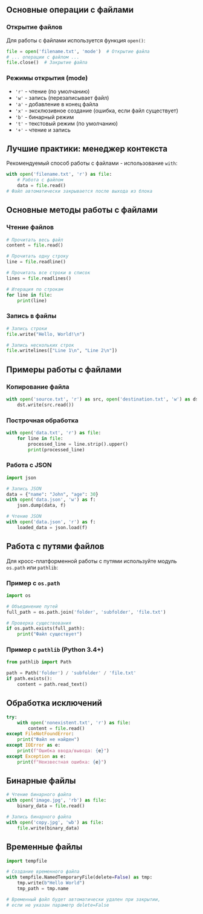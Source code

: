 ## Основные операции с файлами

### Открытие файлов
Для работы с файлами используется функция `open()`:

```python
file = open('filename.txt', 'mode')  # Открытие файла
# ... операции с файлом ...
file.close()  # Закрытие файла
```

### Режимы открытия (mode)
- `'r'` - чтение (по умолчанию)
- `'w'` - запись (перезаписывает файл)
- `'a'` - добавление в конец файла
- `'x'` - эксклюзивное создание (ошибка, если файл существует)
- `'b'` - бинарный режим
- `'t'` - текстовый режим (по умолчанию)
- `'+'` - чтение и запись

## Лучшие практики: менеджер контекста

Рекомендуемый способ работы с файлами - использование `with`:

```python
with open('filename.txt', 'r') as file:
    # Работа с файлом
    data = file.read()
# Файл автоматически закрывается после выхода из блока
```

## Основные методы работы с файлами

### Чтение файлов
```python
# Прочитать весь файл
content = file.read()

# Прочитать одну строку
line = file.readline()

# Прочитать все строки в список
lines = file.readlines()

# Итерация по строкам
for line in file:
    print(line)
```

### Запись в файлы
```python
# Запись строки
file.write("Hello, World!\n")

# Запись нескольких строк
file.writelines(["Line 1\n", "Line 2\n"])
```

## Примеры работы с файлами

### Копирование файла
```python
with open('source.txt', 'r') as src, open('destination.txt', 'w') as dst:
    dst.write(src.read())
```

### Построчная обработка
```python
with open('data.txt', 'r') as file:
    for line in file:
        processed_line = line.strip().upper()
        print(processed_line)
```

### Работа с JSON
```python
import json

# Запись JSON
data = {"name": "John", "age": 30}
with open('data.json', 'w') as f:
    json.dump(data, f)

# Чтение JSON
with open('data.json', 'r') as f:
    loaded_data = json.load(f)
```

## Работа с путями файлов

Для кросс-платформенной работы с путями используйте модуль `os.path` или `pathlib`:

### Пример с `os.path`
```python
import os

# Объединение путей
full_path = os.path.join('folder', 'subfolder', 'file.txt')

# Проверка существования
if os.path.exists(full_path):
    print("Файл существует")
```

### Пример с `pathlib` (Python 3.4+)
```python
from pathlib import Path

path = Path('folder') / 'subfolder' / 'file.txt'
if path.exists():
    content = path.read_text()
```

## Обработка исключений

```python
try:
    with open('nonexistent.txt', 'r') as file:
        content = file.read()
except FileNotFoundError:
    print("Файл не найден")
except IOError as e:
    print(f"Ошибка ввода/вывода: {e}")
except Exception as e:
    print(f"Неизвестная ошибка: {e}")
```

## Бинарные файлы

```python
# Чтение бинарного файла
with open('image.jpg', 'rb') as file:
    binary_data = file.read()

# Запись бинарного файла
with open('copy.jpg', 'wb') as file:
    file.write(binary_data)
```

## Временные файлы

```python
import tempfile

# Создание временного файла
with tempfile.NamedTemporaryFile(delete=False) as tmp:
    tmp.write(b"Hello World")
    tmp_path = tmp.name

# Временный файл будет автоматически удален при закрытии,
# если не указан параметр delete=False
```

